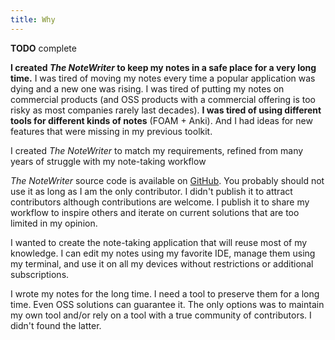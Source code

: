 ```yaml
---
title: Why
---
```


**TODO** complete


**I created _The NoteWriter_ to keep my notes in a safe place for a very long time.** I was tired of moving my notes every time a popular application was dying and a new one was rising. I was tired of putting my notes on commercial products (and OSS products with a commercial offering is too risky as most companies rarely last decades). **I was tired of using different tools for different kinds of notes** (FOAM + Anki). And I had ideas for new features that were missing in my previous toolkit.

I created _The NoteWriter_ to match my requirements, refined from many years of struggle with my note-taking workflow

_The NoteWriter_ source code is available on [GitHub](https://github.com/julien-sobczak/the-notewriter). You probably should not use it as long as I am the only contributor. I didn't publish it to attract contributors although contributions are welcome. I publish it to share my workflow to inspire others and iterate on current solutions that are too limited in my opinion.

I wanted to create the note-taking application that will reuse most of my knowledge. I can edit my notes using my favorite IDE, manage them using my terminal, and use it on all my devices without restrictions or additional subscriptions.

I wrote my notes for the long time. I need a tool to preserve them for a long time. Even OSS solutions can guarantee it. The only options was to maintain my own tool and/or rely on a tool with a true community of contributors. I didn't found the latter.
